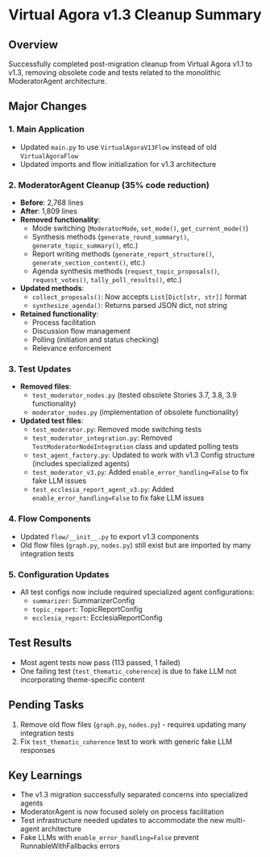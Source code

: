 # Virtual Agora v1.3 Cleanup Summary

## Overview
Successfully completed post-migration cleanup from Virtual Agora v1.1 to v1.3, removing obsolete code and tests related to the monolithic ModeratorAgent architecture.

## Major Changes

### 1. Main Application
- Updated `main.py` to use `VirtualAgoraV13Flow` instead of old `VirtualAgoraFlow`
- Updated imports and flow initialization for v1.3 architecture

### 2. ModeratorAgent Cleanup (35% code reduction)
- **Before**: 2,768 lines
- **After**: 1,809 lines
- **Removed functionality**:
  - Mode switching (`ModeratorMode`, `set_mode()`, `get_current_mode()`)
  - Synthesis methods (`generate_round_summary()`, `generate_topic_summary()`, etc.)
  - Report writing methods (`generate_report_structure()`, `generate_section_content()`, etc.)
  - Agenda synthesis methods (`request_topic_proposals()`, `request_votes()`, `tally_poll_results()`, etc.)
- **Updated methods**:
  - `collect_proposals()`: Now accepts `List[Dict[str, str]]` format
  - `synthesize_agenda()`: Returns parsed JSON dict, not string
- **Retained functionality**:
  - Process facilitation
  - Discussion flow management
  - Polling (initiation and status checking)
  - Relevance enforcement

### 3. Test Updates
- **Removed files**:
  - `test_moderator_nodes.py` (tested obsolete Stories 3.7, 3.8, 3.9 functionality)
  - `moderator_nodes.py` (implementation of obsolete functionality)
- **Updated test files**:
  - `test_moderator.py`: Removed mode switching tests
  - `test_moderator_integration.py`: Removed `TestModeratorNodeIntegration` class and updated polling tests
  - `test_agent_factory.py`: Updated to work with v1.3 Config structure (includes specialized agents)
  - `test_moderator_v3.py`: Added `enable_error_handling=False` to fix fake LLM issues
  - `test_ecclesia_report_agent_v3.py`: Added `enable_error_handling=False` to fix fake LLM issues

### 4. Flow Components
- Updated `flow/__init__.py` to export v1.3 components
- Old flow files (`graph.py`, `nodes.py`) still exist but are imported by many integration tests

### 5. Configuration Updates
- All test configs now include required specialized agent configurations:
  - `summarizer`: SummarizerConfig
  - `topic_report`: TopicReportConfig  
  - `ecclesia_report`: EcclesiaReportConfig

## Test Results
- Most agent tests now pass (113 passed, 1 failed)
- One failing test (`test_thematic_coherence`) is due to fake LLM not incorporating theme-specific content

## Pending Tasks
1. Remove old flow files (`graph.py`, `nodes.py`) - requires updating many integration tests
2. Fix `test_thematic_coherence` test to work with generic fake LLM responses

## Key Learnings
- The v1.3 migration successfully separated concerns into specialized agents
- ModeratorAgent is now focused solely on process facilitation
- Test infrastructure needed updates to accommodate the new multi-agent architecture
- Fake LLMs with `enable_error_handling=False` prevent RunnableWithFallbacks errors
